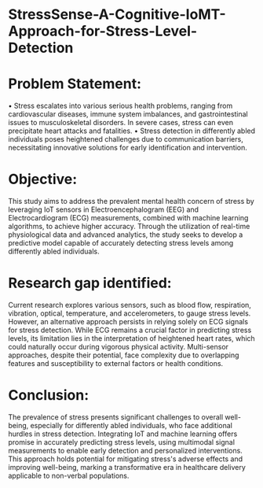 # StressSense-A-Cognitive-IoMT-Approach-for-Stress-Level-Detection
# Problem Statement:

•	Stress escalates into various serious health problems, ranging from cardiovascular diseases, immune system imbalances, and gastrointestinal issues to musculoskeletal disorders. In severe cases, stress can even precipitate heart attacks and fatalities. 
•	Stress detection in differently abled individuals poses heightened challenges due to communication barriers, necessitating innovative solutions for early identification and intervention. 
# Objective:

This study aims to address the prevalent mental health concern of stress by leveraging IoT sensors in Electroencephalogram (EEG) and Electrocardiogram (ECG) measurements, combined with machine learning algorithms, to achieve higher accuracy. Through the utilization of real-time physiological data and advanced analytics, the study seeks to develop a predictive model capable of accurately detecting stress levels among differently abled individuals.
# Research gap identified:

Current research explores various sensors, such as blood flow, respiration, vibration, optical, temperature, and accelerometers, to gauge stress levels. However, an alternative approach persists in relying solely on ECG signals for stress detection. While ECG remains a crucial factor in predicting stress levels, its limitation lies in the interpretation of heightened heart rates, which could naturally occur during vigorous physical activity.  Multi-sensor approaches, despite their potential, face complexity due to overlapping features and susceptibility to external factors or health conditions.
# Conclusion:

The prevalence of stress presents significant challenges to overall well-being, especially for differently abled individuals, who face additional hurdles in stress detection. Integrating IoT and machine learning offers promise in accurately predicting stress levels, using multimodal signal measurements to enable early detection and personalized interventions. This approach holds potential for mitigating stress's adverse effects and improving well-being, marking a transformative era in healthcare delivery applicable to non-verbal populations.
